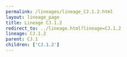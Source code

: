```yaml
---
permalink: /lineages/lineage_CJ.1.2.html
layout: lineage_page
title: Lineage CJ.1.2
redirect_to: ../lineage.html?lineage=CJ.1.2
lineage: CJ.1.2
parent: CJ.1
children: ['CJ.1.2']
---
```

